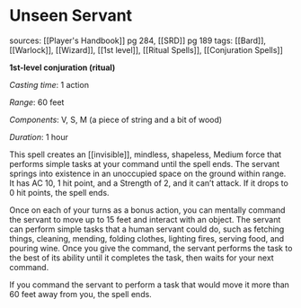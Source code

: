 # Unseen Servant
sources: [[Player's Handbook]] pg 284, [[SRD]] pg 189
tags: [[Bard]], [[Warlock]], [[Wizard]], [[1st level]], [[Ritual Spells]], [[Conjuration Spells]]

**1st-level conjuration (ritual)**

*Casting time*: 1 action

*Range*: 60 feet

*Components*: V, S, M (a piece of string and a bit of wood)

*Duration*: 1 hour

This spell creates an [[invisible]], mindless, shapeless, Medium force that performs simple tasks at your command until the spell ends. The servant springs into existence in an unoccupied space on the ground within range. It has AC 10, 1 hit point, and a Strength of 2, and it can’t attack. If it drops to 0 hit points, the spell ends.

Once on each of your turns as a bonus action, you can mentally command the servant to move up to 15 feet and interact with an object. The servant can perform simple tasks that a human servant could do, such as fetching things, cleaning, mending, folding clothes, lighting fires, serving food, and pouring wine. Once you give the command, the servant performs the task to the best of its ability until it completes the task, then waits for your next command.

If you command the servant to perform a task that would move it more than 60 feet away from you, the spell ends.
